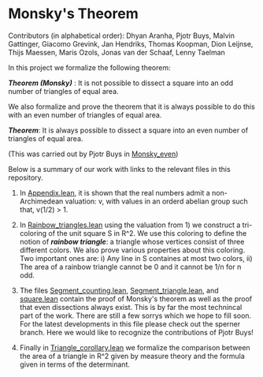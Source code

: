 # Monsky's Theorem

Contributors (in alphabetical order): Dhyan Aranha, Pjotr Buys, Malvin Gattinger, Giacomo Grevink, Jan Hendriks, Thomas Koopman, Dion Leijnse, Thijs Maessen, Maris Ozols, Jonas van der Schaaf, Lenny Taelman

In this project we formalize the following theorem:

***Theorem (Monsky)*** : It is not possible to dissect a square into an odd number of triangles of equal area. 

We also formalize and prove the theorem that it is always possible to do this with an even number of triangles of equal area. 

***Theorem***: It is always possible to dissect a square into an even number of triangles of equal area.

(This was carried out by Pjotr Buys in [Monsky_even](https://github.com/dhyan-aranha/Monsky/blob/main/Monsky/Monsky_even.lean))

Below is a summary of our work with links to the relevant files in this repository. 

1) In [Appendix.lean](https://github.com/dhyan-aranha/Monsky/blob/main/Monsky/Appendix.lean),
   it is shown that the real numbers admit a non-Archimedean valuation: v, with values in an orderd abelian group such that,
   v(1/2) > 1.

2) In [Rainbow_triangles.lean](https://github.com/dhyan-aranha/Monsky/blob/main/Monsky/Rainbow_triangles.lean)
   using the valuation from 1) we construct a tri-coloring of the unit square S in R^2. We use this coloring to define the notion of
   ***rainbow triangle***: a triangle whose vertices consist of three different colors. We also prove various properties about this coloring.
   Two important ones are: i) Any line in S containes at most two colors, ii) The area of a rainbow triangle cannot be 0 and it cannot be 1/n
   for n odd.

3) The files [Segment_counting.lean](https://github.com/dhyan-aranha/Monsky/blob/main/Monsky/segment_counting.lean),  [Segment_triangle.lean](https://github.com/dhyan-aranha/Monsky/blob/main/Monsky/segment_triangle.lean),  and [square.lean](https://github.com/dhyan-aranha/Monsky/blob/main/Monsky/square.lean) contain the proof of Monsky's theorem as well
  as the proof that even dissections always exist. This is by far the most technincal part of the work.  There are still a few sorrys which we hope to fill soon. For the latest developments in this file please check out the sperner branch. Here we would like to recognize
  the contributions of Pjotr Buys!

4) Finally in [Triangle_corollary.lean](https://github.com/dhyan-aranha/Monsky/blob/main/Monsky/Triangle_corollary.lean) we formalize the comparison
   between the area of a triangle in R^2 given by measure theory and the formula given in terms of the determinant.
